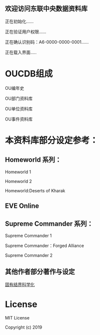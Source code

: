 ## 欢迎访问东联中央数据资料库
正在初始化......

正在验证用户权限......

正在确认识别码：A6-0000-0000-0001......

正在载入界面.....


# OUCDB组成
OU编年史

OU部门资料库

OU单位资料库

OU事件资料库


# 本资料库部分设定参考：
## Homeworld 系列：
Homeworld 1

Homeworld 2

Homeworld:Deserts of Kharak

## EVE Online

## Supreme Commander 系列：
Supreme Commander 1

Supreme Commander：Forged Alliance

Supreme Commander 2

## 其他作者部分著作与设定
[固有结界科学化](https://www.ciweimao.com/reader/300121 "刺猬猫作者书栏")


# License
MIT License

Copyright (c) 2019 
